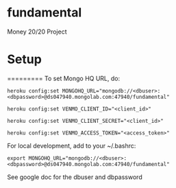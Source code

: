 fundamental
===========

Money 20/20 Project

# Setup
=========
To set Mongo HQ URL, do:

```
heroku config:set MONGOHQ_URL="mongodb://<dbuser>:<dbpassword>@ds047940.mongolab.com:47940/fundamental"

heroku config:set VENMO_CLIENT_ID="<client_id>"

heroku config:set VENMO_CLIENT_SECRET="<client_id>"

heroku config:set VENMO_ACCESS_TOKEN="<access_token>"
```

For local development, add to your ~/.bashrc:

```
export MONGOHQ_URL="mongodb://<dbuser>:<dbpassword>@ds047940.mongolab.com:47940/fundamental"
```

See google doc for the dbuser and dbpassword

